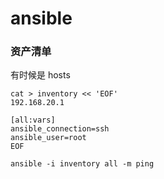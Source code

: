 # ansible 

### 资产清单

有时候是 hosts 

```shell
cat > inventory << 'EOF'
192.168.20.1

[all:vars]
ansible_connection=ssh
ansible_user=root
EOF
```


```shell
ansible -i inventory all -m ping
```


